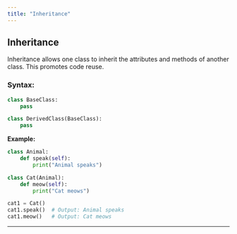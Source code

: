 ```yaml
---
title: "Inheritance"
---
```


## Inheritance

Inheritance allows one class to inherit the attributes and methods of another class. This promotes code reuse.

### Syntax:
```python
class BaseClass:
    pass

class DerivedClass(BaseClass):
    pass
```

**Example:**
```python
class Animal:
    def speak(self):
        print("Animal speaks")

class Cat(Animal):
    def meow(self):
        print("Cat meows")

cat1 = Cat()
cat1.speak()  # Output: Animal speaks
cat1.meow()   # Output: Cat meows
```

---